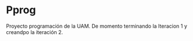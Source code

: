# Pprog
Proyecto programación de la UAM.
De momento terminando la Iteracion 1 y creandpo la iteración 2.
